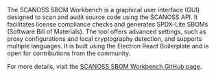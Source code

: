 The SCANOSS SBOM Workbench is a graphical user interface (GUI) designed to scan and audit source code using the SCANOSS API. It facilitates license compliance checks and generates SPDX-Lite SBOMs (Software Bill of Materials). The tool offers advanced settings, such as proxy configurations and local cryptography detection, and supports multiple languages. It is built using the Electron React Boilerplate and is open for contributions from the community.

For more details, visit the [SCANOSS SBOM Workbench GitHub page](https://github.com/scanoss/sbom-workbench).